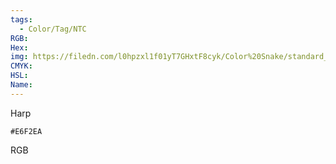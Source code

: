 ```yaml
---
tags:
  - Color/Tag/NTC
RGB:
Hex:
img: https://filedn.com/l0hpzxl1f01yT7GHxtF8cyk/Color%20Snake/standard_csv_to_svg//E6F2EA.svg
CMYK:
HSL:
Name:
---
```

Harp
```palette
#E6F2EA
```
RGB
